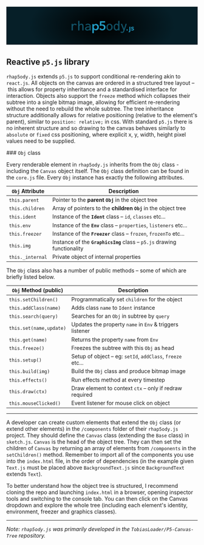 ![rhap5ody logo](imgs/rhapsody-blue-long.png)

## Reactive `p5.js` library

`rhap5ody.js` extends `p5.js` to support conditional re-rendering akin to `react.js`. All objects on the canvas are ordered in a structured tree layout – this allows for property inheritance and a standardised interface for interaction. Objects also support the `freeze` method which collapses their subtree into a single bitmap image, allowing for efficient re-rendering without the need to rebuild the whole subtree. The tree inheritance structure additionally allows for relative positioning (relative to the element's parent), similar to `position: relative;` in css. With standard `p5.js` there is no inherent structure and so drawing to the canvas behaves similarly to `absolute` or `fixed` css positioning, where explicit x, y, width, height pixel values need to be supplied.

### `Obj` class

Every renderable element in `rhap5ody.js` inherits from the `Obj` class - including the `Canvas` object itself. The `Obj` class definition can be found in the `core.js` file. Every `Obj` instance has exactly the following attributes.

| `Obj` Attribute  | Description                                                  |
| ---------------- | ------------------------------------------------------------ |
| `this.parent`    | Pointer to the **parent `Obj`** in the object tree           |
| `this.children`  | Array of pointers to the **children `Obj`** in the object tree |
| `this.ident`     | Instance of the **`Ident`** class – `id`, `classes` etc...   |
| `this.env`       | Instance of the **`Env`** class – `properties`, `listeners` etc... |
| `this.freezer`   | Instance of the **`Freezer`** class – `frozen`, `frozenTo` etc... |
| `this.img`       | Instance of the **`GraphicsImg`** class – `p5.js` drawing functionality |
| `this._internal` | Private object of internal properties                        |

The `Obj` class also has a number of public methods – some of which are briefly listed below.

| `Obj` Method (public)   | Description                                                |
| ----------------------- | ---------------------------------------------------------- |
| `this.setChildren()`    | Programmatically set `children` for the object             |
| `this.addClass(name)`   | Adds class `name` to `Ident` instance                      |
| `this.search(query)`    | Searches for an `Obj` in subtree by `query`                |
| `this.set(name,update)` | Updates the property `name` in `Env` & triggers listener   |
| `this.get(name)`        | Returns the property `name` from `Env`                     |
| `this.freeze()`         | Freezes the subtree with this `Obj` as head                |
| `this.setup()`          | Setup of object – eg: `setId`, `addClass`, `freeze` etc... |
| `this.build(img)`       | Build the `Obj` class and produce bitmap image             |
| `this.effects()`        | Run effects method at every timestep                       |
| `this.draw(ctx)`        | Draw element to context `ctx` – only if redraw required    |
| `this.mouseClicked()`   | Event listener for mouse click on object                   |

---

A developer can create custom elements that extend the `Obj` class (or extend other elements) in the `/components` folder of their `rhap5ody.js` project. They should define the `Canvas` class (extending the `Base` class) in `sketch.js`. `Canvas` is the head of the object tree. They can then set the children of `Canvas` by returning an array of elements from `/components` in the `setChildren()` method. Remember to import all of the components you use into the `index.html` file, in the order of dependencies (in the example given `Text.js` must be placed above `BackgroundText.js` since `BackgroundText` extends `Text`).

To better understand how the object tree is structured, I recommend cloning the repo and launching `index.html` in a browser, opening inspector tools and switching to the console tab. You can then click on the Canvas dropdown and explore the whole tree (including each element's identity, environment, freezer and graphics classes).

---

*Note: `rhap5ody.js` was primarily developed in the `TobiasLoader/P5-Canvas-Tree` repository.*
